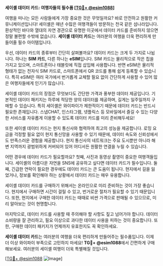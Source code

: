 **세이셸 데이터 카드: 여행자들의 필수품 [[TG💪+ @esim1088](https://t.me/s/esim1088)]**

여행을 떠나는 모든 사람들에게 가장 중요한 것은 무엇일까요? 바로 안전하고 원활한 커뮤니케이션입니다! 세이셸은 매년 수많은 여행객들이 방문하는 천국 같은 섬나라입니다. 환상적인 바다와 열대의 자연 경관으로 유명한 이곳에서 데이터 카드를 준비하지 않으면 정말 불편할 수밖에 없습니다. **세이셸 데이터 카드**는 여러분의 여행을 더욱 편리하게 만들어줄 필수 아이템입니다.

우선, 데이터 카드의 종류부터 간단히 살펴볼까요? 데이터 카드는 크게 두 가지로 나뉩니다. 하나는 **SIM 카드**, 다른 하나는 **eSIM**입니다. SIM 카드는 물리적으로 작은 칩을 가지고 있으며, 스마트폰이나 태블릿에 직접 삽입해 사용합니다. 반면 eSIM은 물리적 형태가 없는 전자식 SIM 카드로, 스마트폰에서 QR 코드를 통해 쉽게 등록할 수 있습니다. 특히 eSIM은 여러 국가에서 번거롭게 교체할 필요 없이 간단하게 사용할 수 있어 많은 여행자들에게 인기가 많습니다.

세이셸 데이터 카드의 장점은 무엇보다도 간단한 가격과 풍부한 데이터 제공입니다. 기본적인 데이터 패키지는 하루에 적당한 양의 데이터를 제공하며, 길게는 일주일까지 구매할 수 있습니다. 특히 세이셸은 와이파이가 제한적이기 때문에 데이터 카드는 반드시 필요한 존재입니다. 스냅CHAT, 인스타그램, 넷플릭스 등 모바일에서 즐길 수 있는 다양한 서비스를 자유롭게 이용할 수 있도록 데이터 카드를 미리 준비해두세요!

또한 세이셸 데이터 카드는 현지 통신사와 협력하여 최고의 성능을 제공합니다. 로밍 요금을 걱정할 필요 없이 현지 통신망을 사용할 수 있기 때문에, 데이터 속도와 신뢰성에서도 만족스러운 경험을 제공합니다. 현지 통신사의 네트워크는 주요 도시뿐만 아니라 해변 지역까지 광범위하게 커버되어 있어 어디서든 원활한 연결을 누릴 수 있습니다.

어떤 경우에 데이터 카드가 필요할까요? 첫째, 사진과 동영상 촬영이 중요한 여행객들입니다. 세이셸의 아름다운 자연을 SNS에 공유하고 싶다면 데이터 카드가 필수입니다. 둘째, 긴급한 연락이 필요한 경우에도 데이터 카드는 큰 도움이 됩니다. 현지에서 길을 잃었거나, 정보를 확인해야 하는 상황에서 데이터 카드는 매우 유용합니다.

세이셸 데이터 카드를 구매하기 위해서는 온라인으로 미리 준비하는 것이 가장 좋습니다. 현지에서 구매하면 시간이 걸릴 수 있고, 번거로운 절차가 필요할 수 있기 때문입니다. 또한, 현지에서 구매한 데이터 카드는 때때로 비싼 가격으로 판매될 수 있으므로, 미리 알아보는 것이 현명합니다.

마지막으로, 데이터 카드를 사용할 때 주의해야 할 사항도 짚고 넘어가야 합니다. 데이터 소비량을 잘 관리하고, 필요 이상으로 과다한 데이터 사용을 피하는 것이 중요합니다. 또한, 구매한 데이터 패키지가 언제까지 유효한지도 꼭 확인하세요.

**세이셸 데이터 카드**는 여러분의 여행을 더욱 편리하게 만들어주는 필수품입니다. 이제 더 이상 와이파이 부족으로 고민하지 마세요! **TG💪+ @esim1088**에서 간편하게 구매해보세요. 여러분의 세이셸 여행이 더욱 특별해질 것입니다.

[[TG💪+ @esim1088](https://t.me/s/esim1088) ![Image](https://i.postimg.cc/Y0z9fWf4/image.png)]
